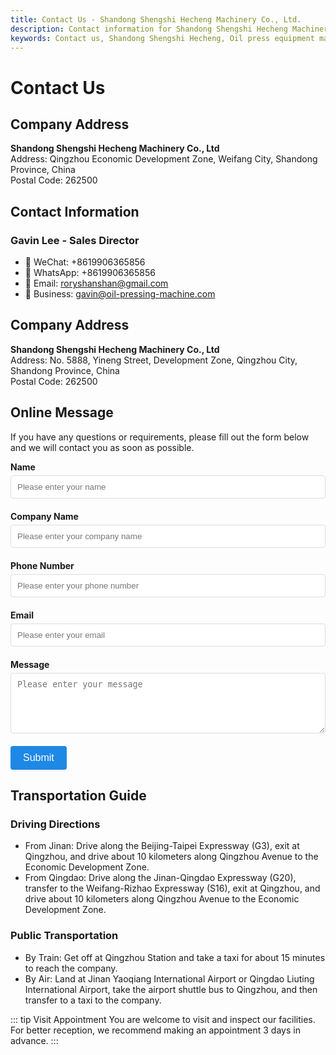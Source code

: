 ```yaml
---
title: Contact Us - Shandong Shengshi Hecheng Machinery Co., Ltd.
description: Contact information for Shandong Shengshi Hecheng Machinery Co., Ltd. including address, phone number, and email.
keywords: Contact us, Shandong Shengshi Hecheng, Oil press equipment manufacturer, Contact information, Company address, Sales consultation, Technical support, Equipment procurement, Oil press price, Equipment ordering, After-sales service, Equipment maintenance, Technical consultation
---
```


# Contact Us

## Company Address

**Shandong Shengshi Hecheng Machinery Co., Ltd**  
Address: Qingzhou Economic Development Zone, Weifang City, Shandong Province, China  
Postal Code: 262500

## Contact Information

### Gavin Lee - Sales Director
- 📱 WeChat: +8619906365856
- 📱 WhatsApp: +8619906365856
- 📧 Email: roryshanshan@gmail.com
- 📧 Business: gavin@oil-pressing-machine.com

## Company Address

**Shandong Shengshi Hecheng Machinery Co., Ltd**  
Address: No. 5888, Yineng Street, Development Zone, Qingzhou City, Shandong Province, China  
Postal Code: 262500

## Online Message

If you have any questions or requirements, please fill out the form below and we will contact you as soon as possible.

<div class="contact-form">
  <form action="https://formspree.io/f/xblaoewy" method="POST">
    <div class="form-group">
      <label for="name">Name</label>
      <input type="text" id="name" name="name" placeholder="Please enter your name" required />
    </div>
    <div class="form-group">
      <label for="company">Company Name</label>
      <input type="text" id="company" name="company" placeholder="Please enter your company name" />
    </div>
    <div class="form-group">
      <label for="phone">Phone Number</label>
      <input type="tel" id="phone" name="phone" placeholder="Please enter your phone number" required />
    </div>
    <div class="form-group">
      <label for="email">Email</label>
      <input type="email" id="email" name="email" placeholder="Please enter your email" required />
    </div>
    <div class="form-group">
      <label for="message">Message</label>
      <textarea id="message" name="message" rows="5" placeholder="Please enter your message" required></textarea>
    </div>
    <input type="hidden" name="_subject" value="Contact Page Message" />
    <input type="hidden" name="_next" value="/en/contact/" />
    <div class="form-group">
      <button type="submit">Submit</button>
    </div>
  </form>
</div>

<style>
.contact-form {
  max-width: 600px;
  margin: 0 auto;
}
.form-group {
  margin-bottom: 20px;
}
label {
  display: block;
  margin-bottom: 5px;
  font-weight: bold;
}
input, textarea {
  width: 100%;
  padding: 10px;
  border: 1px solid #ddd;
  border-radius: 4px;
}
button {
  background-color: #1e88e5;
  color: white;
  padding: 10px 20px;
  border: none;
  border-radius: 4px;
  cursor: pointer;
  font-size: 16px;
}
button:hover {
  background-color: #1565c0;
}
</style>

## Transportation Guide

### Driving Directions
- From Jinan: Drive along the Beijing-Taipei Expressway (G3), exit at Qingzhou, and drive about 10 kilometers along Qingzhou Avenue to the Economic Development Zone.
- From Qingdao: Drive along the Jinan-Qingdao Expressway (G20), transfer to the Weifang-Rizhao Expressway (S16), exit at Qingzhou, and drive about 10 kilometers along Qingzhou Avenue to the Economic Development Zone.

### Public Transportation
- By Train: Get off at Qingzhou Station and take a taxi for about 15 minutes to reach the company.
- By Air: Land at Jinan Yaoqiang International Airport or Qingdao Liuting International Airport, take the airport shuttle bus to Qingzhou, and then transfer to a taxi to the company.

::: tip Visit Appointment
You are welcome to visit and inspect our facilities. For better reception, we recommend making an appointment 3 days in advance.
:::